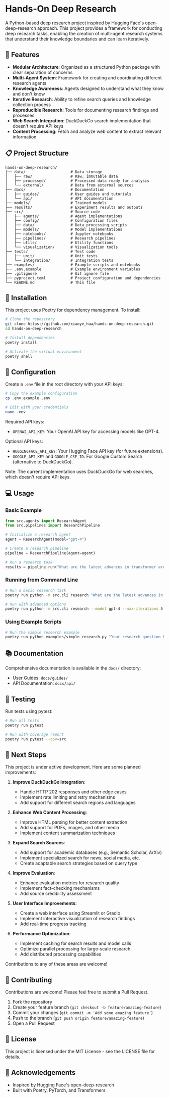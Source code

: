 # Hands-On Deep Research

A Python-based deep research project inspired by Hugging Face's open-deep-research approach. This project provides a framework for conducting deep research tasks, enabling the creation of multi-agent research systems that understand their knowledge boundaries and can learn iteratively.

## 🚀 Features

- **Modular Architecture**: Organized as a structured Python package with clear separation of concerns
- **Multi-Agent System**: Framework for creating and coordinating different research agents
- **Knowledge Awareness**: Agents designed to understand what they know and don't know
- **Iterative Research**: Ability to refine search queries and knowledge collection process
- **Reproducible Research**: Tools for documenting research findings and processes
- **Web Search Integration**: DuckDuckGo search implementation that doesn't require API keys
- **Content Processing**: Fetch and analyze web content to extract relevant information

## 📋 Project Structure

```
hands-on-deep-research/
├── data/                    # Data storage
│   ├── raw/                 # Raw, immutable data
│   ├── processed/           # Processed data ready for analysis
│   └── external/            # Data from external sources
├── docs/                    # Documentation
│   ├── guides/              # User guides and tutorials
│   └── api/                 # API documentation
├── models/                  # Trained models
├── results/                 # Experiment results and outputs
├── src/                     # Source code
│   ├── agents/              # Agent implementations
│   ├── config/              # Configuration files
│   ├── data/                # Data processing scripts
│   ├── models/              # Model implementations
│   ├── notebooks/           # Jupyter notebooks
│   ├── pipelines/           # Research pipelines
│   ├── utils/               # Utility functions
│   └── visualization/       # Visualization tools
├── tests/                   # Test code
│   ├── unit/                # Unit tests
│   └── integration/         # Integration tests
├── examples/                # Example scripts and notebooks
├── .env.example             # Example environment variables
├── .gitignore               # Git ignore file
├── pyproject.toml           # Project configuration and dependencies
└── README.md                # This file
```

## 🔧 Installation

This project uses Poetry for dependency management. To install:

```bash
# Clone the repository
git clone https://github.com/xiaoye_hua/hands-on-deep-research.git
cd hands-on-deep-research

# Install dependencies
poetry install

# Activate the virtual environment
poetry shell
```

## 🔑 Configuration

Create a `.env` file in the root directory with your API keys:

```bash
# Copy the example configuration
cp .env.example .env

# Edit with your credentials
nano .env
```

Required API keys:
- `OPENAI_API_KEY`: Your OpenAI API key for accessing models like GPT-4.

Optional API keys:
- `HUGGINGFACE_API_KEY`: Your Hugging Face API key (for future extensions).
- `GOOGLE_API_KEY` and `GOOGLE_CSE_ID`: For Google Custom Search (alternative to DuckDuckGo).

Note: The current implementation uses DuckDuckGo for web searches, which doesn't require API keys.

## 💻 Usage

### Basic Example

```python
from src.agents import ResearchAgent
from src.pipelines import ResearchPipeline

# Initialize a research agent
agent = ResearchAgent(model="gpt-4")

# Create a research pipeline
pipeline = ResearchPipeline(agent=agent)

# Run a research task
results = pipeline.run("What are the latest advances in transformer architecture for NLP?")
```

### Running from Command Line

```bash
# Run a basic research task
poetry run python -m src.cli research "What are the latest advances in transformer architecture for NLP?"

# Run with advanced options
poetry run python -m src.cli research --model gpt-4 --max-iterations 5 --output-format json --output-file "results/ai_research.json" "What are the latest advances in transformer architecture for NLP?"
```

### Using Example Scripts

```bash
# Run the simple research example
poetry run python examples/simple_research.py "Your research question here" --max-iterations 3
```

## 📚 Documentation

Comprehensive documentation is available in the `docs/` directory:

- User Guides: `docs/guides/`
- API Documentation: `docs/api/`

## 🧪 Testing

Run tests using pytest:

```bash
# Run all tests
poetry run pytest

# Run with coverage report
poetry run pytest --cov=src
```

## 🚀 Next Steps

This project is under active development. Here are some planned improvements:

1. **Improve DuckDuckGo Integration**:
   - Handle HTTP 202 responses and other edge cases
   - Implement rate limiting and retry mechanisms
   - Add support for different search regions and languages

2. **Enhance Web Content Processing**:
   - Improve HTML parsing for better content extraction
   - Add support for PDFs, images, and other media
   - Implement content summarization techniques

3. **Expand Search Sources**:
   - Add support for academic databases (e.g., Semantic Scholar, ArXiv)
   - Implement specialized search for news, social media, etc.
   - Create adaptable search strategies based on query type

4. **Improve Evaluation**:
   - Enhance evaluation metrics for research quality
   - Implement fact-checking mechanisms
   - Add source credibility assessment

5. **User Interface Improvements**:
   - Create a web interface using Streamlit or Gradio
   - Implement interactive visualization of research findings
   - Add real-time progress tracking

6. **Performance Optimization**:
   - Implement caching for search results and model calls
   - Optimize parallel processing for large-scale research
   - Add distributed processing capabilities

Contributions to any of these areas are welcome!

## 🤝 Contributing

Contributions are welcome! Please feel free to submit a Pull Request.

1. Fork the repository
2. Create your feature branch (`git checkout -b feature/amazing-feature`)
3. Commit your changes (`git commit -m 'Add some amazing feature'`)
4. Push to the branch (`git push origin feature/amazing-feature`)
5. Open a Pull Request

## 📄 License

This project is licensed under the MIT License - see the LICENSE file for details.

## 🙏 Acknowledgements

- Inspired by Hugging Face's open-deep-research
- Built with Poetry, PyTorch, and Transformers
